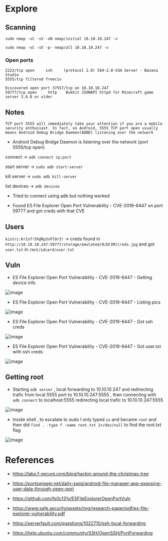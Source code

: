 # Explore

## Scanning 

`sudo nmap -sC -sV -oN nmap/initial 10.10.10.247 -v`

`sudo nmap -sC -sV -p- nmap/all 10.10.10.247 -v`

### Open ports

```
2222/tcp open     ssh     (protocol 2.0) SSH-2.0-SSH Server - Banana Studio
5555/tcp filtered freeciv

Discovered open port 37557/tcp on 10.10.10.247
59777/tcp open     http    Bukkit JSONAPI httpd for Minecraft game server 3.6.0 or older
```


## Notes

```
TCP port 5555 will immediately take your attention if you are a mobile security enthusiast. In fact, on Android, 5555 TCP port open usually means Android Debug Bridge Daemon(ADBD) listening over the network
```
* Android Debug Bridge Daemon is listening over the network (port 5555/tcp open)


connect -> `adb connect ip:port`

start server -> `sudo adb start-server`

kill server -> `sudo adb kill-server`

list devices -> `adb devices`

* Tried to connect using adb but nothing worked


* Found ES File Explorer Open Port Vulnerability - CVE-2019-6447 on port 59777 and got creds with that CVE

## Users


`kistri:Kr1sT!5h@Rp3xPl0r3!` -> creds found in `http://10.10.10.247:59777/storage/emulated/0/DCIM/creds.jpg` and got `user.txt` in `/mnt/sdcard/user.txt`




## Vuln

* ES File Explorer Open Port Vulnerability - CVE-2019-6447 - Getting device info

![image](https://user-images.githubusercontent.com/12052283/127781306-61ac034a-bc5e-4f60-9aaf-306bbc1d89f8.png)

* ES File Explorer Open Port Vulnerability - CVE-2019-6447 - Listing pics

![image](https://user-images.githubusercontent.com/12052283/127781443-c3737240-c417-4a4d-b2ba-8f1b69bb609b.png)

* ES File Explorer Open Port Vulnerability - CVE-2019-6447 - Got ssh creds

![image](https://user-images.githubusercontent.com/12052283/127781492-1606dea2-03f8-40f9-8a62-fc347a877acb.png)

* ES File Explorer Open Port Vulnerability - CVE-2019-6447 - Got user.txt with ssh creds

![image](https://user-images.githubusercontent.com/12052283/127781875-05e25f7b-43b1-47e2-a5d6-b5927f37f124.png)



## Getting root

* Starting `adb server` , local forwarding to 10.10.10.247 and redirecting trafic from local 5555 port to 10.10.10.247:5555 , then connecting with `adb connect` to localhost:5555 redirecting local trafic to 10.10.10.247:5555

![image](https://user-images.githubusercontent.com/12052283/127786400-41d4a04f-78bd-4489-a2bc-5f01ff627ab5.png)

* Inside shell , to escalate to sudo I only typed `su` and became `root` and then did `find . -type f -name root.txt 2>/dev/null` to find the root.txt flag

![image](https://user-images.githubusercontent.com/12052283/127786705-98ec6f2d-4a0f-4416-90dd-cc1c78d0ac1f.png)


# References

* https://labs.f-secure.com/blog/hackin-around-the-christmas-tree 

* https://portswigger.net/daily-swig/android-file-manager-app-exposing-user-data-through-open-port

* https://github.com/fs0c131y/ESFileExplorerOpenPortVuln

* https://www.safe.security/assets/img/research-paper/pdf/es-file-explorer-vulnerability.pdf

* https://serverfault.com/questions/1022710/ssh-local-forwarding

* https://help.ubuntu.com/community/SSH/OpenSSH/PortForwarding